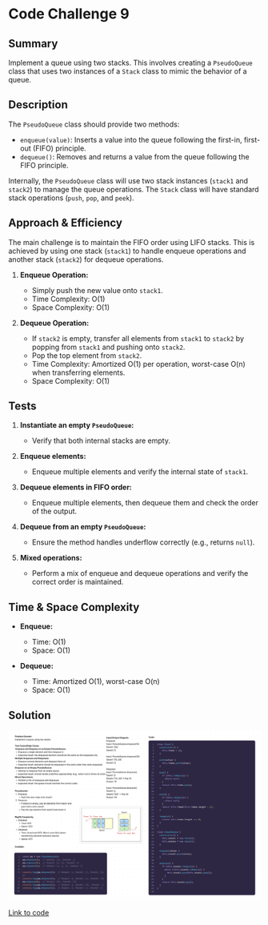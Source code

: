 # Code Challenge 9

## Summary
Implement a queue using two stacks. This involves creating a `PseudoQueue` class that uses two instances of a `Stack` class to mimic the behavior of a queue.

## Description
The `PseudoQueue` class should provide two methods:
- `enqueue(value)`: Inserts a value into the queue following the first-in, first-out (FIFO) principle.
- `dequeue()`: Removes and returns a value from the queue following the FIFO principle.

Internally, the `PseudoQueue` class will use two stack instances (`stack1` and `stack2`) to manage the queue operations. The `Stack` class will have standard stack operations (`push`, `pop`, and `peek`).

## Approach & Efficiency
The main challenge is to maintain the FIFO order using LIFO stacks. This is achieved by using one stack (`stack1`) to handle enqueue operations and another stack (`stack2`) for dequeue operations.

1. **Enqueue Operation:**
   - Simply push the new value onto `stack1`.
   - Time Complexity: O(1)
   - Space Complexity: O(1)

2. **Dequeue Operation:**
   - If `stack2` is empty, transfer all elements from `stack1` to `stack2` by popping from `stack1` and pushing onto `stack2`.
   - Pop the top element from `stack2`.
   - Time Complexity: Amortized O(1) per operation, worst-case O(n) when transferring elements.
   - Space Complexity: O(1)

## Tests
1. **Instantiate an empty `PseudoQueue`:**
   - Verify that both internal stacks are empty.

2. **Enqueue elements:**
   - Enqueue multiple elements and verify the internal state of `stack1`.

3. **Dequeue elements in FIFO order:**
   - Enqueue multiple elements, then dequeue them and check the order of the output.

4. **Dequeue from an empty `PseudoQueue`:**
   - Ensure the method handles underflow correctly (e.g., returns `null`).

5. **Mixed operations:**
   - Perform a mix of enqueue and dequeue operations and verify the correct order is maintained.

## Time & Space Complexity
- **Enqueue:**
  - Time: O(1)
  - Space: O(1)

- **Dequeue:**
  - Time: Amortized O(1), worst-case O(n)
  - Space: O(1)

## Solution

![Whiteboard Solution](./stackandqueuepsuedo.png)

[Link to code](./index.js)
